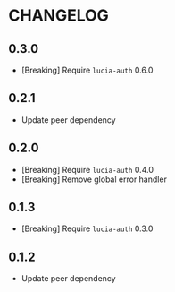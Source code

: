 # CHANGELOG

## 0.3.0

- [Breaking] Require `lucia-auth` 0.6.0

## 0.2.1

- Update peer dependency

## 0.2.0

- [Breaking] Require `lucia-auth` 0.4.0
- [Breaking] Remove global error handler

## 0.1.3

- [Breaking] Require `lucia-auth` 0.3.0

## 0.1.2

- Update peer dependency
